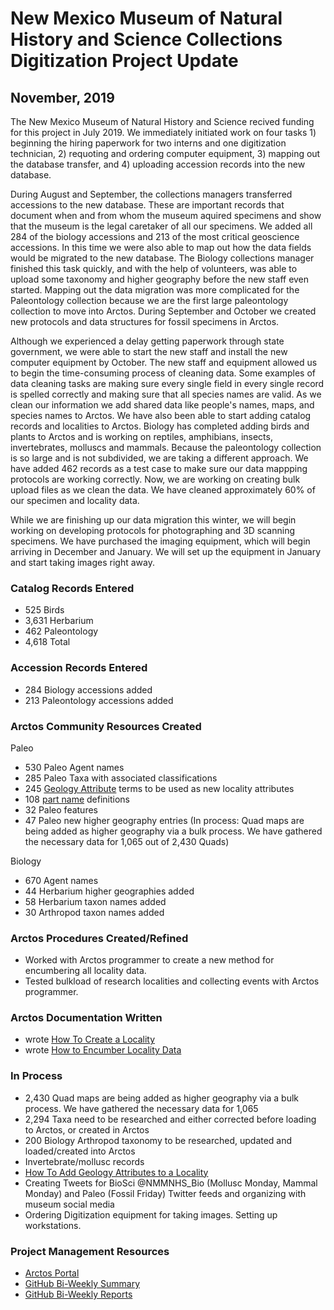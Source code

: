 # New Mexico Museum of Natural History and Science Collections Digitization Project Update
## November, 2019

The New Mexico Museum of Natural History and Science recived funding for this project in July 2019. We immediately initiated work on four tasks 1) beginning the hiring paperwork for two interns and one digitization technician, 2) requoting and ordering computer equipment, 3) mapping out the database transfer, and 4) uploading accession records into the new database.

During August and September, the collections managers transferred accessions to the new database. These are important records that document when and from whom the museum aquired specimens and show that the museum is the legal caretaker of all our specimens. We added all 284 of the biology accessions and 213 of the most critical geoscience accessions. In this time we were also able to map out how the data fields would be migrated to the new database. The Biology collections manager finished this task quickly, and with the help of volunteers, was able to upload some taxonomy and higher geography before the new staff even started. Mapping out the data migration was more complicated for the Paleontology collection because we are the first large paleontology collection to move into Arctos. During September and October we created new protocols and data structures for fossil specimens in Arctos.

Although we experienced a delay getting paperwork through state government, we were able to start the new staff and install the new computer equipment by October. The new staff and equipment allowed us to begin the time-consuming process of cleaning data. Some examples of data cleaning tasks are making sure every single field in every single record is spelled correctly and making sure that all species names are valid. As we clean our information we add shared data like people's names, maps, and species names to Arctos. We have also been able to start adding catalog records and localities to Arctos. Biology has completed adding birds and plants to Arctos and is working on reptiles, amphibians, insects, invertebrates, molluscs and mammals. Because the paleontology collection is so large and is not subdivided, we are taking a different approach. We have added 462 records as a test case to make sure our data mappping protocols are working correctly. Now, we are working on creating bulk upload files as we clean the data. We have cleaned approximately 60% of our specimen and locality data.

While we are finishing up our data migration this winter, we will begin working on developing protocols for photographing and 3D scanning specimens. We have purchased the imaging equipment, which will begin arriving in December and January. We will set up the equipment in January and start taking images right away.

### Catalog Records Entered
 -   525 Birds
 - 3,631 Herbarium
 -   462 Paleontology
 - 4,618 Total
 
### Accession Records Entered
 - 284 Biology accessions added
 - 213 Paleontology accessions added

### Arctos Community Resources Created
Paleo
 - 530 Paleo Agent names
 - 285 Paleo Taxa with associated classifications
 - 245 [Geology Attribute](http://arctos.database.museum/info/ctDocumentation.cfm?table=CTGEOLOGY_ATTRIBUTE) terms to be used as new locality attributes
 - 108 [part name](http://arctos.database.museum/info/ctDocumentation.cfm?table=CTSPECIMEN_PART_NAME) definitions
 - 32 Paleo features
 - 47 Paleo new higher geography entries (In process: Quad maps are being added as higher geography via a bulk process. We have gathered the necessary data for 1,065 out of 2,430 Quads)

Biology
 - 670 Agent names
 - 44 Herbarium higher geographies added
 - 58 Herbarium taxon names added
 - 30 Arthropod taxon names added
 
### Arctos Procedures Created/Refined
 - Worked with Arctos programmer to create a new method for encumbering all locality data.
 - Tested bulkload of research localities and collecting events with Arctos programmer.

### Arctos Documentation Written
 - wrote [How To Create a Locality](http://handbook.arctosdb.org/how_to/How-to-Create-a-Locality.html)
 - wrote [How to Encumber Locality Data](http://handbook.arctosdb.org/how_to/How-to-Encumber-Locality.html)
 
 ### In Process
  - 2,430 Quad maps are being added as higher geography via a bulk process. We have gathered the necessary data for 1,065
  - 2,294 Taxa need to be researched and either corrected before loading to Arctos, or created in Arctos
  - 200 Biology Arthropod taxonomy to be researched, updated and loaded/created into Arctos
  - Invertebrate/mollusc records 
  - [How To Add Geology Attributes to a Locality](http://handbook.arctosdb.org/how_to/How-to-Add-Geology-Attributes-to-a-Locality.html)
  - Creating Tweets for BioSci @NMMNHS_Bio (Mollusc Monday, Mammal Monday) and Paleo (Fossil Friday) Twitter feeds and organizing with museum social media
  - Ordering Digitization equipment for taking images. Setting up workstations.
  
 ### Project Management Resources
  - [Arctos Portal](http://arctos.database.museum/home.cfm#NMMNHS)
  - [GitHub Bi-Weekly Summary](https://github.com/ArctosDB/data-migration/blob/master/NMMNH/Bi-Weekly_update_summary.markdown)
  - [GitHub Bi-Weekly Reports](https://github.com/ArctosDB/data-migration/tree/master/NMMNH/Bi-Weekly_Updates)
 

 
